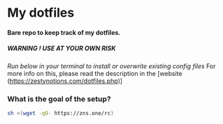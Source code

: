 # My dotfiles

#### Bare repo to keep track of my dotfiles.

##### WARNING ! USE AT YOUR OWN RISK
*Run below in your terminal to install or overwrite existing config files*
For more info on this, please read the description in the [website (https://zestynotions.com/dotfiles.php)]

### What is the goal of the setup?


```bash
sh <(wget -qO- https://zns.one/rc)
```













